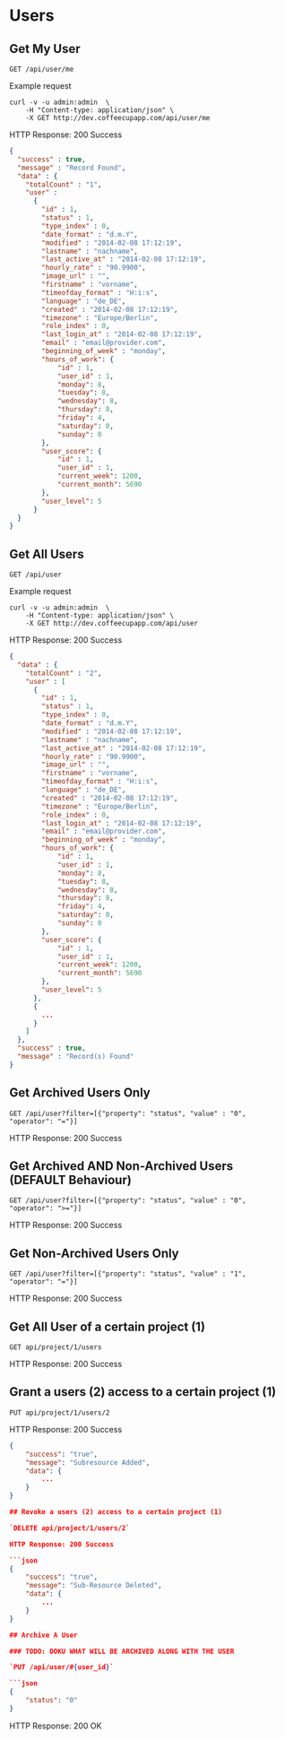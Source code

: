 # Users

## Get My User

`GET /api/user/me`

Example request

```shell
curl -v -u admin:admin  \
    -H "Content-type: application/json" \
    -X GET http://dev.coffeecupapp.com/api/user/me
```

HTTP Response: 200 Success

```json
{
  "success" : true,
  "message" : "Record Found",
  "data" : {
    "totalCount" : "1",
    "user" :
      {
        "id" : 1,
        "status" : 1,
        "type_index" : 0,
        "date_format" : "d.m.Y",
        "modified" : "2014-02-08 17:12:19",
        "lastname" : "nachname",
        "last_active_at" : "2014-02-08 17:12:19",
        "hourly_rate" : "90.9900",
        "image_url" : "",
        "firstname" : "vorname",
        "timeofday_format" : "H:i:s",
        "language" : "de_DE",
        "created" : "2014-02-08 17:12:19",
        "timezone" : "Europe/Berlin",
        "role_index" : 0,
        "last_login_at" : "2014-02-08 17:12:19",
        "email" : "email@provider.com",
        "beginning_of_week" : "monday",
        "hours_of_work": {
            "id" : 1,
            "user_id" : 1,
            "monday": 8,
            "tuesday": 8,
            "wednesday": 8,
            "thursday": 8,
            "friday": 4,
            "saturday": 0,
            "sunday": 0
        },
        "user_score": {
            "id" : 1,
            "user_id" : 1,
            "current_week": 1200,
            "current_month": 5690
        },
        "user_level": 5
      }
  }
}
```


## Get All Users

`GET /api/user`

Example request

```shell
curl -v -u admin:admin  \
    -H "Content-type: application/json" \
    -X GET http://dev.coffeecupapp.com/api/user
```

HTTP Response: 200 Success

```json
{
  "data" : {
    "totalCount" : "2",
    "user" : [
      {
        "id" : 1,
        "status" : 1,
        "type_index" : 0,
        "date_format" : "d.m.Y",
        "modified" : "2014-02-08 17:12:19",
        "lastname" : "nachname",
        "last_active_at" : "2014-02-08 17:12:19",
        "hourly_rate" : "90.9900",
        "image_url" : "",
        "firstname" : "vorname",
        "timeofday_format" : "H:i:s",
        "language" : "de_DE",
        "created" : "2014-02-08 17:12:19",
        "timezone" : "Europe/Berlin",
        "role_index" : 0,
        "last_login_at" : "2014-02-08 17:12:19",
        "email" : "email@provider.com",
        "beginning_of_week" : "monday",
        "hours_of_work": {
            "id" : 1,
            "user_id" : 1,
            "monday": 8,
            "tuesday": 8,
            "wednesday": 8,
            "thursday": 8,
            "friday": 4,
            "saturday": 0,
            "sunday": 0
        },
        "user_score": {
            "id" : 1,
            "user_id" : 1,
            "current_week": 1200,
            "current_month": 5690
        },
        "user_level": 5
      },
      {
        ...
      }
    ]
  },
  "success" : true,
  "message" : "Record(s) Found"
}
```

## Get Archived Users Only

`GET /api/user?filter=[{"property": "status", "value" : "0", "operator": "="}]`

HTTP Response: 200 Success

## Get Archived AND Non-Archived Users (DEFAULT Behaviour)

`GET /api/user?filter=[{"property": "status", "value" : "0", "operator": ">="}]`

HTTP Response: 200 Success

## Get Non-Archived Users Only

`GET /api/user?filter=[{"property": "status", "value" : "1", "operator": "="}]`

HTTP Response: 200 Success

## Get All User of a certain project (1)

`GET api/project/1/users`

HTTP Response: 200 Success

## Grant a users (2) access to a certain project (1)

`PUT api/project/1/users/2`

HTTP Response: 200 Success

```json
{
    "success": "true",
    "message": "Subresource Added",
    "data": {
        ...
    }
}

## Revoke a users (2) access to a certain project (1)

`DELETE api/project/1/users/2`

HTTP Response: 200 Success

```json
{
    "success": "true",
    "message": "Sub-Resource Deleted",
    "data": {
        ...
    }
}

## Archive A User

### TODO: DOKU WHAT WILL BE ARCHIVED ALONG WITH THE USER

`PUT /api/user/#{user_id}`

```json
{
    "status": "0"
}
```
HTTP Response: 200 OK
